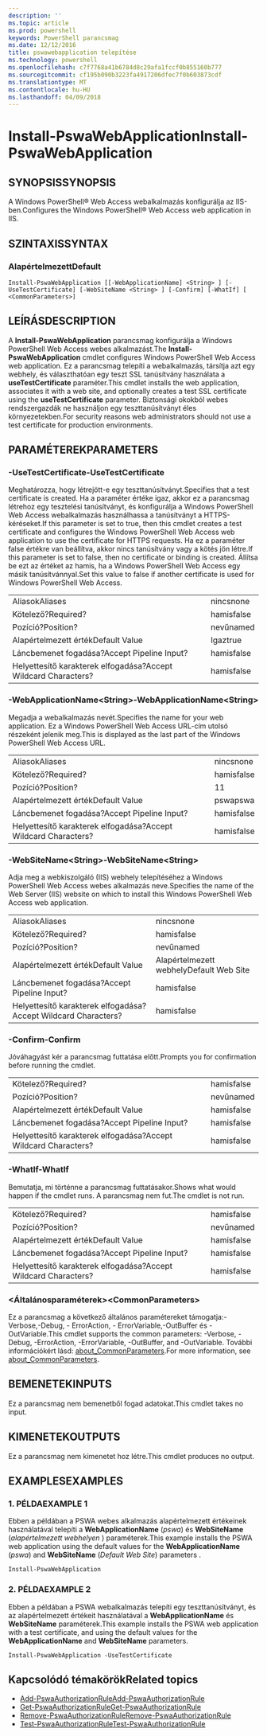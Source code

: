 ```yaml
---
description: ''
ms.topic: article
ms.prod: powershell
keywords: PowerShell parancsmag
ms.date: 12/12/2016
title: pswawebapplication telepítése
ms.technology: powershell
ms.openlocfilehash: c7f7768a41b6784d8c29afa1fccf0b855160b777
ms.sourcegitcommit: cf195b090b3223fa4917206dfec7f0b603873cdf
ms.translationtype: MT
ms.contentlocale: hu-HU
ms.lasthandoff: 04/09/2018
---
```

# <a name="install-pswawebapplication"></a><span data-ttu-id="a86ba-103">Install-PswaWebApplication</span><span class="sxs-lookup"><span data-stu-id="a86ba-103">Install-PswaWebApplication</span></span>

## <a name="synopsis"></a><span data-ttu-id="a86ba-104">SYNOPSIS</span><span class="sxs-lookup"><span data-stu-id="a86ba-104">SYNOPSIS</span></span>

<span data-ttu-id="a86ba-105">A Windows PowerShell® Web Access webalkalmazás konfigurálja az IIS-ben.</span><span class="sxs-lookup"><span data-stu-id="a86ba-105">Configures the Windows PowerShell® Web Access web application in IIS.</span></span>

## <a name="syntax"></a><span data-ttu-id="a86ba-106">SZINTAXIS</span><span class="sxs-lookup"><span data-stu-id="a86ba-106">SYNTAX</span></span>

### <a name="default"></a><span data-ttu-id="a86ba-107">Alapértelmezett</span><span class="sxs-lookup"><span data-stu-id="a86ba-107">Default</span></span>
```
Install-PswaWebApplication [[-WebApplicationName] <String> ] [-UseTestCertificate] [-WebSiteName <String> ] [-Confirm] [-WhatIf] [ <CommonParameters>]
```

## <a name="description"></a><span data-ttu-id="a86ba-108">LEÍRÁS</span><span class="sxs-lookup"><span data-stu-id="a86ba-108">DESCRIPTION</span></span>

<span data-ttu-id="a86ba-109">A **Install-PswaWebApplication** parancsmag konfigurálja a Windows PowerShell Web Access webes alkalmazást.</span><span class="sxs-lookup"><span data-stu-id="a86ba-109">The **Install-PswaWebApplication** cmdlet configures Windows PowerShell Web Access web application.</span></span> <span data-ttu-id="a86ba-110">Ez a parancsmag telepíti a webalkalmazás, társítja azt egy webhely, és választhatóan egy teszt SSL tanúsítvány használata a **useTestCertificate** paraméter.</span><span class="sxs-lookup"><span data-stu-id="a86ba-110">This cmdlet installs the web application, associates it with a web site, and optionally creates a test SSL certificate using the **useTestCertificate** parameter.</span></span> <span data-ttu-id="a86ba-111">Biztonsági okokból webes rendszergazdák ne használjon egy teszttanúsítványt éles környezetekben.</span><span class="sxs-lookup"><span data-stu-id="a86ba-111">For security reasons web administrators should not use a test certificate for production environments.</span></span>

## <a name="parameters"></a><span data-ttu-id="a86ba-112">PARAMÉTEREK</span><span class="sxs-lookup"><span data-stu-id="a86ba-112">PARAMETERS</span></span>

### <a name="-usetestcertificate"></a><span data-ttu-id="a86ba-113">-UseTestCertificate</span><span class="sxs-lookup"><span data-stu-id="a86ba-113">-UseTestCertificate</span></span>

<span data-ttu-id="a86ba-114">Meghatározza, hogy létrejött-e egy teszttanúsítványt.</span><span class="sxs-lookup"><span data-stu-id="a86ba-114">Specifies that a test certificate is created.</span></span> <span data-ttu-id="a86ba-115">Ha a paraméter értéke igaz, akkor ez a parancsmag létrehoz egy tesztelési tanúsítványt, és konfigurálja a Windows PowerShell Web Access webalkalmazás használhassa a tanúsítványt a HTTPS-kéréseket.</span><span class="sxs-lookup"><span data-stu-id="a86ba-115">If this parameter is set to true, then this cmdlet creates a test certificate and configures the Windows PowerShell Web Access web application to use the certificate for HTTPS requests.</span></span> <span data-ttu-id="a86ba-116">Ha ez a paraméter false értékre van beállítva, akkor nincs tanúsítvány vagy a kötés jön létre.</span><span class="sxs-lookup"><span data-stu-id="a86ba-116">If this parameter is set to false, then no certificate or binding is created.</span></span> <span data-ttu-id="a86ba-117">Állítsa be ezt az értéket az hamis, ha a Windows PowerShell Web Access egy másik tanúsítvánnyal.</span><span class="sxs-lookup"><span data-stu-id="a86ba-117">Set this value to false if another certificate is used for Windows PowerShell Web Access.</span></span>

|||
|-|-|
| <span data-ttu-id="a86ba-118">Aliasok</span><span class="sxs-lookup"><span data-stu-id="a86ba-118">Aliases</span></span>                              | <span data-ttu-id="a86ba-119">nincs</span><span class="sxs-lookup"><span data-stu-id="a86ba-119">none</span></span>                                 |
| <span data-ttu-id="a86ba-120">Kötelező?</span><span class="sxs-lookup"><span data-stu-id="a86ba-120">Required?</span></span>                            | <span data-ttu-id="a86ba-121">hamis</span><span class="sxs-lookup"><span data-stu-id="a86ba-121">false</span></span>                                |
| <span data-ttu-id="a86ba-122">Pozíció?</span><span class="sxs-lookup"><span data-stu-id="a86ba-122">Position?</span></span>                            | <span data-ttu-id="a86ba-123">nevű</span><span class="sxs-lookup"><span data-stu-id="a86ba-123">named</span></span>                                |
| <span data-ttu-id="a86ba-124">Alapértelmezett érték</span><span class="sxs-lookup"><span data-stu-id="a86ba-124">Default Value</span></span>                        | <span data-ttu-id="a86ba-125">Igaz</span><span class="sxs-lookup"><span data-stu-id="a86ba-125">true</span></span>                                 |
| <span data-ttu-id="a86ba-126">Láncbemenet fogadása?</span><span class="sxs-lookup"><span data-stu-id="a86ba-126">Accept Pipeline Input?</span></span>               | <span data-ttu-id="a86ba-127">hamis</span><span class="sxs-lookup"><span data-stu-id="a86ba-127">false</span></span>                                |
| <span data-ttu-id="a86ba-128">Helyettesítő karakterek elfogadása?</span><span class="sxs-lookup"><span data-stu-id="a86ba-128">Accept Wildcard Characters?</span></span>          | <span data-ttu-id="a86ba-129">hamis</span><span class="sxs-lookup"><span data-stu-id="a86ba-129">false</span></span>                                |

### <a name="-webapplicationnameltstringgt"></a><span data-ttu-id="a86ba-130">-WebApplicationName&lt;String&gt;</span><span class="sxs-lookup"><span data-stu-id="a86ba-130">-WebApplicationName&lt;String&gt;</span></span>

<span data-ttu-id="a86ba-131">Megadja a webalkalmazás nevét.</span><span class="sxs-lookup"><span data-stu-id="a86ba-131">Specifies the name for your web application.</span></span> <span data-ttu-id="a86ba-132">Ez a Windows PowerShell Web Access URL-cím utolsó részeként jelenik meg.</span><span class="sxs-lookup"><span data-stu-id="a86ba-132">This is displayed as the last part of the Windows PowerShell Web Access URL.</span></span>

|||
|-|-|
| <span data-ttu-id="a86ba-133">Aliasok</span><span class="sxs-lookup"><span data-stu-id="a86ba-133">Aliases</span></span>                              | <span data-ttu-id="a86ba-134">nincs</span><span class="sxs-lookup"><span data-stu-id="a86ba-134">none</span></span>                                 |
| <span data-ttu-id="a86ba-135">Kötelező?</span><span class="sxs-lookup"><span data-stu-id="a86ba-135">Required?</span></span>                            | <span data-ttu-id="a86ba-136">hamis</span><span class="sxs-lookup"><span data-stu-id="a86ba-136">false</span></span>                                |
| <span data-ttu-id="a86ba-137">Pozíció?</span><span class="sxs-lookup"><span data-stu-id="a86ba-137">Position?</span></span>                            | <span data-ttu-id="a86ba-138">1</span><span class="sxs-lookup"><span data-stu-id="a86ba-138">1</span></span>                                    |
| <span data-ttu-id="a86ba-139">Alapértelmezett érték</span><span class="sxs-lookup"><span data-stu-id="a86ba-139">Default Value</span></span>                        | <span data-ttu-id="a86ba-140">pswa</span><span class="sxs-lookup"><span data-stu-id="a86ba-140">pswa</span></span>                                 |
| <span data-ttu-id="a86ba-141">Láncbemenet fogadása?</span><span class="sxs-lookup"><span data-stu-id="a86ba-141">Accept Pipeline Input?</span></span>               | <span data-ttu-id="a86ba-142">hamis</span><span class="sxs-lookup"><span data-stu-id="a86ba-142">false</span></span>                                |
| <span data-ttu-id="a86ba-143">Helyettesítő karakterek elfogadása?</span><span class="sxs-lookup"><span data-stu-id="a86ba-143">Accept Wildcard Characters?</span></span>          | <span data-ttu-id="a86ba-144">hamis</span><span class="sxs-lookup"><span data-stu-id="a86ba-144">false</span></span>                                |

### <a name="-websitenameltstringgt"></a><span data-ttu-id="a86ba-145">-WebSiteName&lt;String&gt;</span><span class="sxs-lookup"><span data-stu-id="a86ba-145">-WebSiteName&lt;String&gt;</span></span>

<span data-ttu-id="a86ba-146">Adja meg a webkiszolgáló (IIS) webhely telepítéséhez a Windows PowerShell Web Access webes alkalmazás neve.</span><span class="sxs-lookup"><span data-stu-id="a86ba-146">Specifies the name of the Web Server (IIS) website on which to install this Windows PowerShell Web Access web application.</span></span>

|||
|-|-|
| <span data-ttu-id="a86ba-147">Aliasok</span><span class="sxs-lookup"><span data-stu-id="a86ba-147">Aliases</span></span>                              | <span data-ttu-id="a86ba-148">nincs</span><span class="sxs-lookup"><span data-stu-id="a86ba-148">none</span></span>                                 |
| <span data-ttu-id="a86ba-149">Kötelező?</span><span class="sxs-lookup"><span data-stu-id="a86ba-149">Required?</span></span>                            | <span data-ttu-id="a86ba-150">hamis</span><span class="sxs-lookup"><span data-stu-id="a86ba-150">false</span></span>                                |
| <span data-ttu-id="a86ba-151">Pozíció?</span><span class="sxs-lookup"><span data-stu-id="a86ba-151">Position?</span></span>                            | <span data-ttu-id="a86ba-152">nevű</span><span class="sxs-lookup"><span data-stu-id="a86ba-152">named</span></span>                                |
| <span data-ttu-id="a86ba-153">Alapértelmezett érték</span><span class="sxs-lookup"><span data-stu-id="a86ba-153">Default Value</span></span>                        | <span data-ttu-id="a86ba-154">Alapértelmezett webhely</span><span class="sxs-lookup"><span data-stu-id="a86ba-154">Default Web Site</span></span>                     |
| <span data-ttu-id="a86ba-155">Láncbemenet fogadása?</span><span class="sxs-lookup"><span data-stu-id="a86ba-155">Accept Pipeline Input?</span></span>               | <span data-ttu-id="a86ba-156">hamis</span><span class="sxs-lookup"><span data-stu-id="a86ba-156">false</span></span>                                |
| <span data-ttu-id="a86ba-157">Helyettesítő karakterek elfogadása?</span><span class="sxs-lookup"><span data-stu-id="a86ba-157">Accept Wildcard Characters?</span></span>          | <span data-ttu-id="a86ba-158">hamis</span><span class="sxs-lookup"><span data-stu-id="a86ba-158">false</span></span>                                |

### <a name="-confirm"></a><span data-ttu-id="a86ba-159">-Confirm</span><span class="sxs-lookup"><span data-stu-id="a86ba-159">-Confirm</span></span>

<span data-ttu-id="a86ba-160">Jóváhagyást kér a parancsmag futtatása előtt.</span><span class="sxs-lookup"><span data-stu-id="a86ba-160">Prompts you for confirmation before running the cmdlet.</span></span>

|||
|-|-|
| <span data-ttu-id="a86ba-161">Kötelező?</span><span class="sxs-lookup"><span data-stu-id="a86ba-161">Required?</span></span>                            | <span data-ttu-id="a86ba-162">hamis</span><span class="sxs-lookup"><span data-stu-id="a86ba-162">false</span></span>                                |
| <span data-ttu-id="a86ba-163">Pozíció?</span><span class="sxs-lookup"><span data-stu-id="a86ba-163">Position?</span></span>                            | <span data-ttu-id="a86ba-164">nevű</span><span class="sxs-lookup"><span data-stu-id="a86ba-164">named</span></span>                                |
| <span data-ttu-id="a86ba-165">Alapértelmezett érték</span><span class="sxs-lookup"><span data-stu-id="a86ba-165">Default Value</span></span>                        | <span data-ttu-id="a86ba-166">hamis</span><span class="sxs-lookup"><span data-stu-id="a86ba-166">false</span></span>                                |
| <span data-ttu-id="a86ba-167">Láncbemenet fogadása?</span><span class="sxs-lookup"><span data-stu-id="a86ba-167">Accept Pipeline Input?</span></span>               | <span data-ttu-id="a86ba-168">hamis</span><span class="sxs-lookup"><span data-stu-id="a86ba-168">false</span></span>                                |
| <span data-ttu-id="a86ba-169">Helyettesítő karakterek elfogadása?</span><span class="sxs-lookup"><span data-stu-id="a86ba-169">Accept Wildcard Characters?</span></span>          | <span data-ttu-id="a86ba-170">hamis</span><span class="sxs-lookup"><span data-stu-id="a86ba-170">false</span></span>                                |

### <a name="-whatif"></a><span data-ttu-id="a86ba-171">-WhatIf</span><span class="sxs-lookup"><span data-stu-id="a86ba-171">-WhatIf</span></span>

<span data-ttu-id="a86ba-172">Bemutatja, mi történne a parancsmag futtatásakor.</span><span class="sxs-lookup"><span data-stu-id="a86ba-172">Shows what would happen if the cmdlet runs.</span></span>
<span data-ttu-id="a86ba-173">A parancsmag nem fut.</span><span class="sxs-lookup"><span data-stu-id="a86ba-173">The cmdlet is not run.</span></span>

|||
|-|-|
| <span data-ttu-id="a86ba-174">Kötelező?</span><span class="sxs-lookup"><span data-stu-id="a86ba-174">Required?</span></span>                            | <span data-ttu-id="a86ba-175">hamis</span><span class="sxs-lookup"><span data-stu-id="a86ba-175">false</span></span>                                |
| <span data-ttu-id="a86ba-176">Pozíció?</span><span class="sxs-lookup"><span data-stu-id="a86ba-176">Position?</span></span>                            | <span data-ttu-id="a86ba-177">nevű</span><span class="sxs-lookup"><span data-stu-id="a86ba-177">named</span></span>                                |
| <span data-ttu-id="a86ba-178">Alapértelmezett érték</span><span class="sxs-lookup"><span data-stu-id="a86ba-178">Default Value</span></span>                        | <span data-ttu-id="a86ba-179">hamis</span><span class="sxs-lookup"><span data-stu-id="a86ba-179">false</span></span>                                |
| <span data-ttu-id="a86ba-180">Láncbemenet fogadása?</span><span class="sxs-lookup"><span data-stu-id="a86ba-180">Accept Pipeline Input?</span></span>               | <span data-ttu-id="a86ba-181">hamis</span><span class="sxs-lookup"><span data-stu-id="a86ba-181">false</span></span>                                |
| <span data-ttu-id="a86ba-182">Helyettesítő karakterek elfogadása?</span><span class="sxs-lookup"><span data-stu-id="a86ba-182">Accept Wildcard Characters?</span></span>          | <span data-ttu-id="a86ba-183">hamis</span><span class="sxs-lookup"><span data-stu-id="a86ba-183">false</span></span>                                |

### <a name="ltcommonparametersgt"></a><span data-ttu-id="a86ba-184">&lt;Általánosparaméterek&gt;</span><span class="sxs-lookup"><span data-stu-id="a86ba-184">&lt;CommonParameters&gt;</span></span>

<span data-ttu-id="a86ba-185">Ez a parancsmag a következő általános paramétereket támogatja:-Verbose,-Debug, - ErrorAction, - ErrorVariable,-OutBuffer és - OutVariable.</span><span class="sxs-lookup"><span data-stu-id="a86ba-185">This cmdlet supports the common parameters: -Verbose, -Debug, -ErrorAction, -ErrorVariable, -OutBuffer, and -OutVariable.</span></span>
<span data-ttu-id="a86ba-186">További információkért lásd: [about_CommonParameters](http://go.microsoft.com/fwlink/p/?LinkID=113216).</span><span class="sxs-lookup"><span data-stu-id="a86ba-186">For more information, see [about_CommonParameters](http://go.microsoft.com/fwlink/p/?LinkID=113216).</span></span>

## <a name="inputs"></a><span data-ttu-id="a86ba-187">BEMENETEK</span><span class="sxs-lookup"><span data-stu-id="a86ba-187">INPUTS</span></span>

<span data-ttu-id="a86ba-188">Ez a parancsmag nem bemenetből fogad adatokat.</span><span class="sxs-lookup"><span data-stu-id="a86ba-188">This cmdlet takes no input.</span></span>

## <a name="outputs"></a><span data-ttu-id="a86ba-189">KIMENETEK</span><span class="sxs-lookup"><span data-stu-id="a86ba-189">OUTPUTS</span></span>

<span data-ttu-id="a86ba-190">Ez a parancsmag nem kimenetet hoz létre.</span><span class="sxs-lookup"><span data-stu-id="a86ba-190">This cmdlet produces no output.</span></span>

## <a name="examples"></a><span data-ttu-id="a86ba-191">EXAMPLES</span><span class="sxs-lookup"><span data-stu-id="a86ba-191">EXAMPLES</span></span>

### <a name="example-1"></a><span data-ttu-id="a86ba-192">1. PÉLDA</span><span class="sxs-lookup"><span data-stu-id="a86ba-192">EXAMPLE 1</span></span>

<span data-ttu-id="a86ba-193">Ebben a példában a PSWA webes alkalmazás alapértelmezett értékeinek használatával telepíti a **WebApplicationName** (*pswa*) és **WebSiteName** (*alapértelmezett webhelyen* ) paraméterek.</span><span class="sxs-lookup"><span data-stu-id="a86ba-193">This example installs the PSWA web application using the default values for the **WebApplicationName** (*pswa*) and **WebSiteName** (*Default Web Site*) parameters .</span></span>

```
Install-PswaWebApplication
```

### <a name="example-2"></a><span data-ttu-id="a86ba-194">2. PÉLDA</span><span class="sxs-lookup"><span data-stu-id="a86ba-194">EXAMPLE 2</span></span>

<span data-ttu-id="a86ba-195">Ebben a példában a PSWA webalkalmazás telepíti egy teszttanúsítványt, és az alapértelmezett értékeit használatával a **WebApplicationName** és **WebSiteName** paraméterek.</span><span class="sxs-lookup"><span data-stu-id="a86ba-195">This example installs the PSWA web application with a test certificate, and using the default values for the **WebApplicationName** and **WebSiteName** parameters.</span></span>

```
Install-PswaWebApplication -UseTestCertificate
```

## <a name="related-topics"></a><span data-ttu-id="a86ba-196">Kapcsolódó témakörök</span><span class="sxs-lookup"><span data-stu-id="a86ba-196">Related topics</span></span>

- [<span data-ttu-id="a86ba-197">Add-PswaAuthorizationRule</span><span class="sxs-lookup"><span data-stu-id="a86ba-197">Add-PswaAuthorizationRule</span></span>](add-pswaauthorizationrule.md)
- [<span data-ttu-id="a86ba-198">Get-PswaAuthorizationRule</span><span class="sxs-lookup"><span data-stu-id="a86ba-198">Get-PswaAuthorizationRule</span></span>](get-pswaauthorizationrule.md)
- [<span data-ttu-id="a86ba-199">Remove-PswaAuthorizationRule</span><span class="sxs-lookup"><span data-stu-id="a86ba-199">Remove-PswaAuthorizationRule</span></span>](remove-pswaauthorizationrule.md)
- [<span data-ttu-id="a86ba-200">Test-PswaAuthorizationRule</span><span class="sxs-lookup"><span data-stu-id="a86ba-200">Test-PswaAuthorizationRule</span></span>](test-pswaauthorizationrule.md)